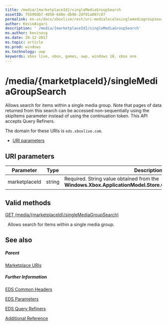```yaml
---
title: /media/{marketplaceId}/singleMediaGroupSearch
assetID: f5599db7-4050-640e-db96-2df01a007c07
permalink: en-us/docs/xboxlive/rest/uri-medialocalesinglemediagroupsearch.html
author: KevinAsgari
description: ' /media/{marketplaceId}/singleMediaGroupSearch'
ms.author: kevinasg
ms.date: 20-12-2017
ms.topic: article
ms.prod: windows
ms.technology: uwp
keywords: xbox live, xbox, games, uwp, windows 10, xbox one
---
```



# /media/{marketplaceId}/singleMediaGroupSearch
Allows search for items within a single media group. 
Note that pages of data returned from this search can be accessed non-sequentially using the skipItems parameter instead of using the continuation token. This API accepts Query Refiners.
 
The domain for these URIs is `eds.xboxlive.com`.
 
  * [URI parameters](#ID4EX)
 
<a id="ID4EX"></a>

 
## URI parameters
 
| Parameter| Type| Description| 
| --- | --- | --- | 
| marketplaceId| string| Required. String value obtained from the <b>Windows.Xbox.ApplicationModel.Store.Configuration.MarketplaceId</b>.| 
  
<a id="ID4EYB"></a>

 
## Valid methods

[GET (media/{marketplaceId}/singleMediaGroupSearch)](uri-medialocalesinglemediagroupsearchget.md)

&nbsp;&nbsp;Allows search for items within a single media group. 
 
<a id="ID4ECC"></a>

 
## See also
 
<a id="ID4EEC"></a>

 
##### Parent 

[Marketplace URIs](atoc-reference-marketplace.md)

  
<a id="ID4EOC"></a>

 
##### Further Information 

[EDS Common Headers](../../additional/edscommonheaders.md)

 [EDS Parameters](../../additional/edsparameters.md)

 [EDS Query Refiners](../../additional/edsqueryrefiners.md)

 [Additional Reference](../../additional/atoc-xboxlivews-reference-additional.md)

   